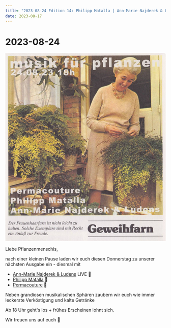```yaml
---
title: "2023-08-24 Edition 14: Philipp Matalla | Ann-Marie Najderek & Ludens"
date: 2023-08-17
---
```


# 2023-08-24

![](/230824.jpg)

Liebe Pflanzenmenschis,

nach einer kleinen Pause laden wir euch diesen Donnerstag zu unserer nächsten Ausgabe ein - diesmal mit 

- [Ann-Marie Najderek & Ludens](https://soundcloud.com/user-236941839) LIVE 🌱
- [Philipp Matalla](https://soundcloud.com/philippmatalla) 🌱
- [Permacouture](https://soundcloud.com/perma_couture) 🌱

Neben grandiosen musikalischen Sphären zaubern wir euch wie immer leckerste Verköstigung und kalte Getränke

Ab 18 Uhr geht's los + frühes Erscheinen lohnt sich.

Wir freuen uns auf euch 🌳

